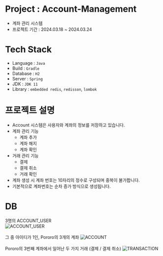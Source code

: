 # Project : Account-Management
- 계좌 관리 시스템
- 프로젝트 기간 : 2024.03.18 ~ 2024.03.24

# Tech Stack
- Language : `Java`
- Build : `Gradle`
- Database : `H2`
- Server : `Spring`
- JDK : `JDK 11`
- Library : `embedded redis`, `redisson`, `lombok`

# 프로젝트 설명
- Account 시스템은 사용자와 계좌의 정보를 저장하고 있습니다.
- 계좌 관리 기능
  - 계좌 추가
  - 계좌 해지
  - 계좌 확인
- 거래 관리 기능
  - 결제
  - 결제 취소
  - 거래 확인
- 계좌 생성 시 계좌 번호는 10자리의 정수로 구성되며 중복이 불가합니다.
- 기본적으로 계좌번호는 순차 증가 방식으로 생성됩니다.

# DB
3명의 ACCOUNT_USER  
![ACCOUNT_USER](https://github.com/IM-GYURI/Account-Management/assets/80020777/653223f3-4f76-4a1d-b98b-e634559cdbcd)  <BR><BR>
그 중 아이디가 1인, Pororo의 3개의 계좌
![ACCOUNT](https://github.com/IM-GYURI/Account-Management/assets/80020777/6b8eed9e-f75f-4c0a-b9cc-063a397d1bf8)  <BR><BR>
Pororo의 3번째 계좌에서 일어난 두 가지 거래 (결제 / 결제 취소)
![TRANSACTION](https://github.com/IM-GYURI/Account-Management/assets/80020777/d33829a8-84bb-4a12-b752-1bfa9d135e7c)
